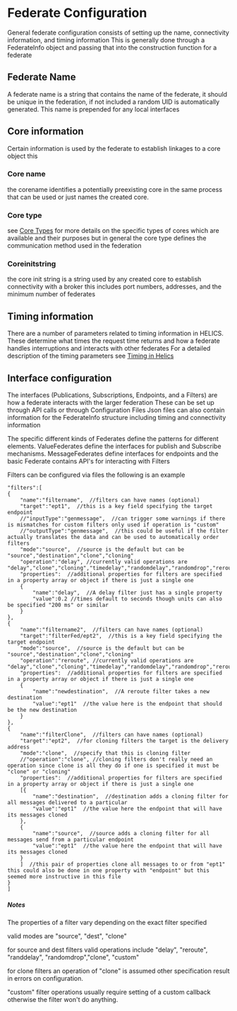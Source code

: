 # Federate Configuration
General federate configuration consists of setting up the name, connectivity information, and timing information
This is generally done through a FederateInfo object and passing that into the construction function for a federate

## Federate Name
A federate name is a string that contains the name of the federate, it should be unique in the federation, if not included a random UID is
automatically generated.  This name is prepended for any local interfaces

## Core information
Certain information is used by the federate to establish linkages to a core object this
### Core name
 the corename identifies a potentially preexisting core in the same process that can be used
or just names the created core.

### Core type
see [Core Types](CoreTypes) for more details on the specific types of cores which are available and their purposes
but in general the core type defines the communication method used in the federation

### Coreinitstring
the core init string is a string used by any created core to establish connectivity with a broker
this includes port numbers, addresses, and the minimum number of federates

## Timing information
There are a number of parameters related to timing information in HELICS.  These determine what times the request time returns and how a federate handles interruptions and interacts with other federates
For a detailed description of the timing parameters see [Timing in Helics](Timing)

## Interface configuration
The interfaces (Publications, Subscriptions, Endpoints, and a Filters) are how a federate interacts with the larger federation
These can be set up through API calls or through Configuration Files
Json files can also contain information for the FederateInfo structure including timing and connectivity information

The specific different kinds of Federates define the patterns for different elements.  ValueFederates define the interfaces for publish and Subscribe mechanisms.
MessageFederates define interfaces for endpoints and the basic Federate contains API's for interacting with Filters

Filters can be configured via files the following is an example
```
"filters":[
{
	"name":"filtername",  //filters can have names (optional)
	"target":"ept1",  //this is a key field specifying the target endpoint
	//"inputType":"genmessage",  //can trigger some warnings if there is mismatches for custom filters only used if operation is "custom"
	//"outputType":"genmessage",  //this could be useful if the filter actually translates the data and can be used to automatically order filters
	"mode":"source",  //source is the default but can be "source","destination","clone","cloning"
	"operation":"delay", //currently valid operations are "delay","clone","cloning","timedelay","randomdelay","randomdrop","reroute","redirect","custom"
	"properties":  //additional properties for filters are specified in a property array or object if there is just a single one
	{
		"name":"delay",  //A delay filter just has a single property
		"value":0.2	//times default to seconds though units can also be specified "200 ms" or similar
	}
},
{
	"name":"filtername2",  //filters can have names (optional)
	"target":"filterFed/ept2",  //this is a key field specifying the target endpoint
	"mode":"source",  //source is the default but can be "source","destination","clone","cloning"
	"operation":"reroute", //currently valid operations are "delay","clone","cloning","timedelay","randomdelay","randomdrop","reroute","redirect","custom"
	"properties":  //additional properties for filters are specified in a property array or object if there is just a single one
	{
		"name":"newdestination",  //A reroute filter takes a new destination
		"value":"ept1"	//the value here is the endpoint that should be the new destination
	}
},
{
	"name":"filterClone",  //filters can have names (optional)
	"target":"ept2",  //for cloning filters the target is the delivery address
	"mode":"clone",  //specify that this is cloning filter
	//"operation":"clone", //cloning filters don't really need an operation since clone is all they do if one is specified it must be "clone" or "cloning"
	"properties":  //additional properties for filters are specified in a property array or object if there is just a single one
	[{   
		"name":"destination",  //destination adds a cloning filter for all messages delivered to a particular
		"value":"ept1"	//the value here the endpoint that will have its messages cloned
	},
	{
		"name":"source",  //source adds a cloning filter for all messages send from a particular endpoint
		"value":"ept1"	//the value here the endpoint that will have its messages cloned
	}
	]  //this pair of properties clone all messages to or from "ept1"  this could also be done in one property with "endpoint" but this seemed more instructive in this file
}
]

```

##### Notes
The properties of a filter vary depending on the exact filter specified

valid modes are "source", "dest", "clone"

for source and dest filters valid operations include "delay", "reroute", "randdelay", "randomdrop","clone", "custom"

for clone filters an operation of "clone" is assumed other specification result in errors on configuration.

"custom" filter operations usually require setting of a custom callback otherwise the filter won't do anything.
